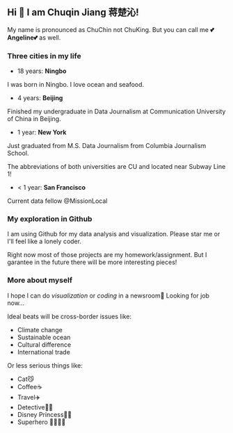 ## Hi 🤗 I am Chuqin Jiang 蒋楚沁!

My name is pronounced as ChuChin not ChuKing. But you can call me **💕Angeline💕** as well.

### Three cities in my life

- 18 years: **Ningbo**

I was born in Ningbo. I love ocean and seafood.

- 4 years: **Beijing**

Finished my undergraduate in Data Journalism at Communication University of China in Beijing.

- 1 year: **New York**

Just graduated from M.S. Data Journalism from Columbia Journalism School.

The abbreviations of both universities are CU and located near Subway Line 1!

- < 1 year: **San Francisco**

Current data fellow @MissionLocal

### My exploration in Github

I am using Github for my data analysis and visualization. Please star me or I'll feel like a lonely coder.

Right now most of those projects are my homework/assignment. But I garantee in the future there will be more interesting pieces!

### More about myself

I hope I can do *visualization* or *coding* in a newsroom🚀
Looking for job now...

Ideal beats will be cross-border issues like:
- Climate change
- Sustainable ocean
- Cultural difference
- International trade

Or less serious things like:
- Cat😼 
- Coffee☕️ 
- Travel✈️ 
- Detective🕵🏻 
- Disney Princess👸🏻 
- Superhero 🦸‍♀️🦸‍♂️
